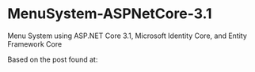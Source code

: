 # MenuSystem-ASPNetCore-3.1
Menu System using ASP.NET Core 3.1, Microsoft Identity Core, and Entity Framework Core

Based on the post found at: 

